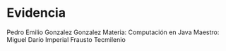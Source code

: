 # Evidencia
Pedro Emilio Gonzalez Gonzalez
Materia: Computación en Java
Maestro: Miguel Darío Imperial Frausto
Tecmilenio
